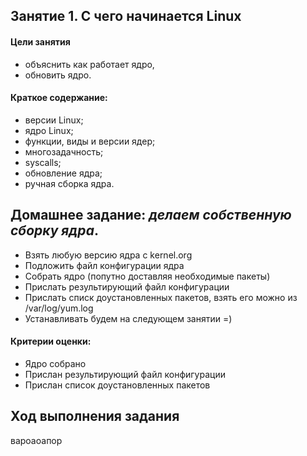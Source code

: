 
## Занятие 1. С чего начинается Linux ##

#### Цели занятия
- объяснить как работает ядро,
- обновить ядро.

#### Краткое содержание:
- версии Linux;
- ядро Linux;
- функции, виды и версии ядер;
- многозадачность;
- syscalls;
- обновление ядра;
- ручная сборка ядра.

## Домашнее задание: *делаем собственную сборку ядра*.
- Взять любую версию ядра с kernel.org
- Подложить файл конфигурации ядра
- Собрать ядро (попутно доставляя необходимые пакеты)
- Прислать результирующий файл конфигурации
- Прислать списк доустановленных пакетов, взять его можно из /var/log/yum.log
- Устанавливать будем на следующем занятии =)

#### Критерии оценки: 
- Ядро собрано
- Прислан результирующий файл конфигурации
- Прислан список доустановленных пакетов 


## Ход выполнения задания

вароаоапор
